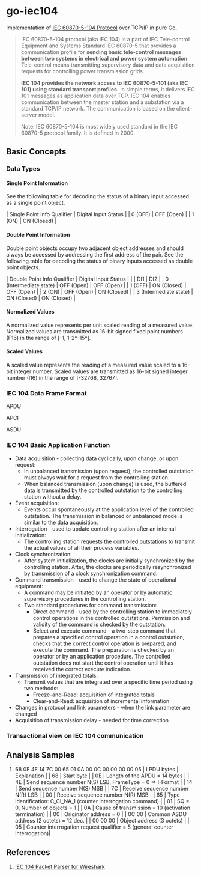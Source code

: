 # go-iec104

Implementation of [IEC 60870-5-104 Protocol](https://www.fit.vut.cz/research/publication-file/11570/TR-IEC104.pdf) over
TCP/IP in pure Go.

> IEC 60870-5-104 protocol (aka IEC 104) is a part of IEC Tele-control Equipment and Systems Standard IEC 60870-5 that
> provides a communication profile for **sending basic tele-control messages between two systems in electrical and
> power system automation**. Tele-control means transmitting supervisory data and data acquisition requests for 
> controlling power transmission grids.
> 
> **IEC 104 provides the network access to IEC 60870-5-101 (aka IEC 101) using standard transport profiles.**
> In simple terms, it delivers IEC 101 messages as application data over TCP. IEC 104 enables communication between 
> the master station and a substation via a standard TCP/IP network. The communication is based on the client-server model.
> 
> Note: IEC 60870-5-104 is most widely used standard in the IEC 60870-5 protocol family. It is defined in 2000.

## Basic Concepts

### Data Types

#### Single Point Information

See the following table for decoding the status of a binary input accessed as a single point object.

| Single Point Info Qualifier | Digital Input Status |
| 0 (OFF)                     | OFF (Open)           |
| 1 (ON)                      | ON (Closed)          |

#### Double Point Information

Double point objects occupy two adjacent object addresses and should always be accessed by addressing the first address
of the pair. See the following table for decoding the status of binary inputs accessed as double point objects.

| Double Point Info Qualifier | Digital Input Status       |
|                             | DI1         | DI2          |
| 0 (Intermediate state)      | OFF (Open)  | OFF (Open)   |
| 1 (OFF)                     | ON (Closed) | OFF (Open)   |
| 2 (ON)                      | OFF (Open)  | ON (Closed)  |
| 3 (Intermediate state)      | ON (Closed) | ON (Closed)  |

#### Normalized Values

A normalized value represents per unit scaled reading of a measured value. Normalized values are transmitted as 16-bit
signed fixed point numbers (F16) in the range of [-1, 1-2^-15^].

#### Scaled Values

A scaled value represents the reading of a measured value scaled to a 16-bit integer number. Scaled values are transmitted
as 16-bit signed integer number (I16) in the range of [-32768, 32767].

### IEC 104 Data Frame Format

APDU

APCI

ASDU

### IEC 104 Basic Application Function

- Data acquisition - collecting data cyclically, upon change, or upon request:
  - In unbalanced transmission (upon request), the controlled outstation must always wait for a request from the 
    controlling station.
  - When balanced transmission (upon change) is used, the buffered data is transmitted by the controlled outstation
    to the controlling station without a delay.
- Event acquisition:
  - Events occur spontaneously at the application level of the controlled outstation. The transmission in balanced
    or unbalanced mode is similar to the data acquisition.
- Interrogation - used to update controlling station after an internal initialization:
  - The controlling station requests the controlled outstations to transmit the actual values of all their process variables.
- Clock synchronization:
  - After system initialization, the clocks are initially synchronized by the controlling station. After, the clocks
    are periodically resynchronized by transmission of a clock synchronization command.
- Command transmission - used to change the state of operational equipment:
  - A command may be initiated by an operator or by automatic supervisory procedures in the controlling station.
  - Two standard procedures for command transmission:
    - Direct command - used by the controlling station to immediately control operations in the controlled outstations.
      Permission and validity of the command is checked by the outstation.
    - Select and execute command - a two-step command that prepares a specified control operation in a control outstation,
      checks that the correct control operation is prepared, and execute the command. The preparation is checked by an
      operator or by an application procedure. The controlled outstation does not start the control operation until it
      has received the correct execute indication.
- Transmission of integrated totals:
  - Transmit values that are integrated over a specific time period using two methods:
    - Freeze-and-Read: acquisition of integrated totals
    - Clear-and-Read: acquisition of incremental information
- Changes in protocol and link parameters - when the link parameter are changed
- Acquisition of transmission delay - needed for time correction

### Transactional view on IEC 104 communication

## Analysis Samples

1. 68 0E 4E 14 7C 00 65 01 0A 00 0C 00 00 00 00 05
   | LPDU bytes | Explanation                                                                |
   | 68         | Start byte                                                                 |
   | 0E         | Length of the APDU = 14 bytes                                              |
   | 4E         | Send sequence number N(S) LSB, FrameType = 0 => I-Format                   |
   | 14         | Send sequence number N(S) MSB                                              |
   | 7C         | Receive sequence number N(R) LSB                                           |
   | 00         | Receive sequence number N(R) MSB                                           |
   | 65         | Type identification: C_CI_NA_1 (counter interrogation command)             |
   | 01         | SQ = 0, Number of objects = 1                                              |
   | 0A         | Cause of transmission = 10 (activation termination)                        |
   | 00         | Originator address = 0                                                     |
   | 0C 00      | Common ASDU address (2 octets) = 12 dec.                                   |
   | 00 00 00   | Object address (3 octets)                                                  |
   | 05         | Counter interrogation request qualifier = 5 (general counter interrogation)|

## References

1. [IEC 104 Packet Parser for Wireshark](https://github.com/boundary/wireshark/blob/master/epan/dissectors/packet-iec104.c)